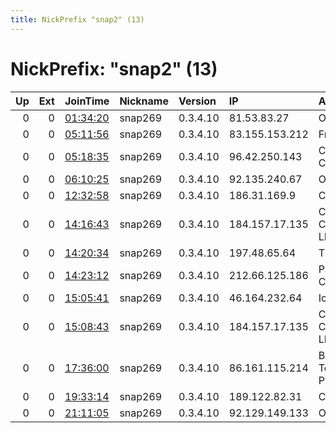 ```yaml
---
title: NickPrefix "snap2" (13)
---
```


# NickPrefix: "snap2" (13)

|   Up |   Ext | JoinTime                                                                                            | Nickname   | Version   | IP             | AS                                           | CC   |   ORp |   Dirp | OS    | Contact   |   eFamMembers |
|-----:|------:|:----------------------------------------------------------------------------------------------------|:-----------|:----------|:---------------|:---------------------------------------------|:-----|------:|-------:|:------|:----------|--------------:|
|    0 |     0 | [01:34:20](https://metrics.torproject.org/rs.html#details/40059D1DB900F504D2C36FD7212493803D015C34) | snap269    | 0.3.4.10  | 81.53.83.27    | Orange                                       | fr   | 33763 |      0 | Linux | None      |             1 |
|    0 |     0 | [05:11:56](https://metrics.torproject.org/rs.html#details/D27CAF89931FCA6712D5BF56340B99CA07F8B3DE) | snap269    | 0.3.4.10  | 83.155.153.212 | Free SAS                                     | fr   | 33183 |      0 | Linux | None      |             1 |
|    0 |     0 | [05:18:35](https://metrics.torproject.org/rs.html#details/B0802C3834F671D9F3D84D06932276025EB95BCE) | snap269    | 0.3.4.10  | 96.42.250.143  | Charter Communications                       | us   | 38609 |      0 | Linux | None      |             1 |
|    0 |     0 | [06:10:25](https://metrics.torproject.org/rs.html#details/3475A44B081BB6C32541CFB050135DC08DB051FA) | snap269    | 0.3.4.10  | 92.135.240.67  | Orange                                       | fr   | 37265 |      0 | Linux | None      |             1 |
|    0 |     0 | [12:32:58](https://metrics.torproject.org/rs.html#details/C57057628C0AE92ACE3032FA3DD789FEC758D6BD) | snap269    | 0.3.4.10  | 186.31.169.9   | Colombia                                     | co   | 38955 |      0 | Linux | None      |             1 |
|    0 |     0 | [14:16:43](https://metrics.torproject.org/rs.html#details/92008C80D28EC47C6A8CB5BBD3C96189AB54C4CD) | snap269    | 0.3.4.10  | 184.157.17.135 | CenturyLink Communications, LLC              | us   | 36793 |      0 | Linux | None      |             1 |
|    0 |     0 | [14:20:34](https://metrics.torproject.org/rs.html#details/BA26A17E83090A27FBF6A16FCAEAE0318A7A98FC) | snap269    | 0.3.4.10  | 197.48.65.64   | TE-AS                                        | eg   | 45249 |      0 | Linux | None      |             1 |
|    0 |     0 | [14:23:12](https://metrics.torproject.org/rs.html#details/375327F2A3F15A33765E94531317C4FD8C7988E8) | snap269    | 0.3.4.10  | 212.66.125.186 | Panservice s.a.s. di Cuseo Fabrizio &amp; C. | it   | 46433 |      0 | Linux | None      |             1 |
|    0 |     0 | [15:05:41](https://metrics.torproject.org/rs.html#details/6464938A3E8E4DD30FE7AE47447D87E350F8F94D) | snap269    | 0.3.4.10  | 46.164.232.64  | Ic-voronezh                                  | ru   | 36645 |      0 | Linux | None      |             1 |
|    0 |     0 | [15:08:43](https://metrics.torproject.org/rs.html#details/3BEC037F689817774572B7DE6EF3B09FB1C1A66C) | snap269    | 0.3.4.10  | 184.157.17.135 | CenturyLink Communications, LLC              | us   | 36775 |      0 | Linux | None      |             1 |
|    0 |     0 | [17:36:00](https://metrics.torproject.org/rs.html#details/B003F0DF7AC889BBF37E6F7017EDF735AF07F495) | snap269    | 0.3.4.10  | 86.161.115.214 | British Telecommunications PLC               | gb   | 36855 |      0 | Linux | None      |             1 |
|    0 |     0 | [19:33:14](https://metrics.torproject.org/rs.html#details/A21ABF680CFF422956C6F949439029F33A63409E) | snap269    | 0.3.4.10  | 189.122.82.31  | CLARO S.A.                                   | br   | 38233 |      0 | Linux | None      |             1 |
|    0 |     0 | [21:11:05](https://metrics.torproject.org/rs.html#details/ED57C2BD5870F47149965D5A3D8BE2FE2C619455) | snap269    | 0.3.4.10  | 92.129.149.133 | Orange                                       | fr   | 42879 |      0 | Linux | None      |             1 |
